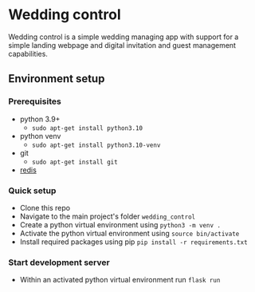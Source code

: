 # Wedding control
Wedding control is a simple wedding managing app with support for a simple landing webpage and digital invitation and guest management capabilities.

## Environment setup
### Prerequisites
* python 3.9+
    * `sudo apt-get install python3.10` 
* python venv
    * `sudo apt-get install python3.10-venv`
* git
    * `sudo apt-get install git`
* [redis](https://redis.io/docs/getting-started/installation/install-redis-on-linux/)

### Quick setup
* Clone this repo
* Navigate to the main project's folder `wedding_control`
* Create a python virtual environment using `python3 -m venv .`
* Activate the python virtual environment using `source bin/activate`
* Install required packages using pip `pip install -r requirements.txt`

### Start development server
* Within an activated python virtual environment run `flask run`